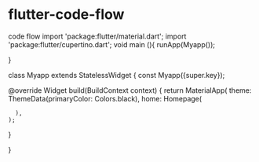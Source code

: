 # flutter-code-flow
code flow
import 'package:flutter/material.dart';
import 'package:flutter/cupertino.dart';
 void main (){
  runApp(Myapp());



 }

class Myapp  extends StatelessWidget {
  const Myapp({super.key});

  @override
  Widget build(BuildContext context) {
    return MaterialApp(
      theme: ThemeData(primaryColor: Colors.black),
      home: Homepage(

      ),
    );
  }



}
